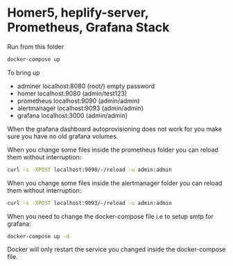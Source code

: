 Homer5, heplify-server, Prometheus, Grafana Stack
========

Run from this folder  

```bash
docker-compose up
```

To bring up  

* adminer localhost:8080 (root/) empty password
* homer localhost:9080 (admin/test123) 
* prometheus localhost:9090 (admin/admin)
* alertmanager localhost:9093 (admin/admin)
* grafana localhost:3000 (admin/admin)

When the grafana dashboard autoprovisioning does not work for you make sure you have no old grafana volumes.

When you change some files inside the prometheus folder you can reload them without interruption:
```bash
curl -s -XPOST localhost:9090/-/reload -u admin:admin
```

When you change some files inside the alertmanager folder you can reload them without interruption:
```bash
curl -s -XPOST localhost:9093/-/reload -u admin:admin
```

When you need to change the docker-compose file i.e to setup smtp for grafana:
```bash
docker-compose up -d
```
Docker will only restart the service you changed inside the docker-compose file. 